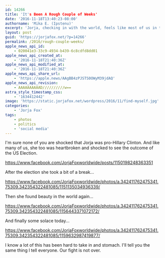 ```yaml
---
id: 14266
title: 'It's Been A Rough Couple of Weeks'
date: '2016-11-18T13:40:23-08:00'
authorname: 'Mika E. (Ipstenu)'
excerpt: 'Jorja, checking in with the world, feels like most of us in this moment of US political upheaval.'
layout: post
guid: 'https://jorjafox.net/?p=14266'
permalink: /2016/rough-couple-weeks/
apple_news_api_id:
    - 020041e3-33c9-4934-b439-6c8cdfd8dd01
apple_news_api_created_at:
    - '2016-11-18T21:40:36Z'
apple_news_api_modified_at:
    - '2016-11-18T21:40:36Z'
apple_news_api_share_url:
    - 'https://apple.news/AAgBB4zPJSTS0OWyM39jdAQ'
apple_news_api_revision:
    - AAAAAAAAAAD//////////w==
astra_style_timestamp_css:
    - '1634412442'
image: 'https://static.jorjafox.net/wordpress/2016/11/find-myself.jpg'
categories:
    - 'Jorja Fox'
tags:
    - photos
    - politics
    - 'social media'
---
```


I'm sure none of you are shocked that Jorja was pro-Hillary Clinton. And like many of us, she too was heartbroken and shocked to see the outcome of the US Election.

https://www.facebook.com/JorjaFoxworldwide/posts/1150198248363351

After the election she took a bit of a break...

https://www.facebook.com/JorjaFoxworldwide/photos/a.342411762475341.75309.342354322481085/1151135034936339/

Then she found beauty in the world again...

https://www.facebook.com/JorjaFoxworldwide/photos/a.342411762475341.75309.342354322481085/1156443371072172/

And finally some solace today...

https://www.facebook.com/JorjaFoxworldwide/photos/a.342411762475341.75309.342354322481085/1159632987419877/

I know a lot of this has been hard to take in and stomach. I'll tell you the same thing I tell everyone. Our fight is not over.
